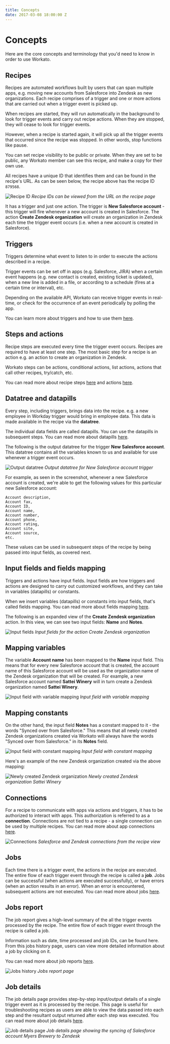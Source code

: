 ```yaml
---
title: Concepts
date: 2017-03-08 18:00:00 Z
---
```


# Concepts

Here are the core concepts and terminology that you'd need to know in order to use Workato.

## Recipes
Recipes are automated workflows built by users that can span multiple apps, e.g. moving new accounts from Salesforce into Zendesk as new organizations. Each recipe comprises of a trigger and one or more actions that are carried out when a trigger event is picked up.

When recipes are started, they will run automatically in the background to look for trigger events and carry out recipe actions. When they are stopped, they will cease to look for trigger events.

However, when a recipe is started again, it will pick up all the trigger events that occurred since the recipe was stopped. In other words, stop functions like pause.

You can set recipe visibility to be public or private. When they are set to be public, any Workato member can see this recipe, and make a copy for their own use.

All recipes have a unique ID that identifies them and can be found in the recipe's URL. As can be seen below, the recipe above has the recipe ID `879568`.

![Recipe ID](/assets/images/workato-concepts/recipe-id.png)
*Recipe IDs can be viewed from the URL on the recipe page*

 It has a trigger and just one action. The trigger is **New Salesforce account** - this trigger will fire whenever a new account is created in Salesforce. The action **Create Zendesk organization** will create an organization in Zendesk each time the trigger event occurs (i.e. when a new account is created in Salesforce).

## Triggers
Triggers determine what event to listen to in order to execute the actions described in a recipe.

Trigger events can be set off in apps (e.g. Salesforce, JIRA) when a certain event happens (e.g. new contact is created, existing ticket is updated), when a new line is added in a file, or according to a schedule (fires at a certain time or interval), etc.

Depending on the available API, Workato can receive trigger events in real-time, or check for the occurrence of an event periodically by polling the app.

You can learn more about triggers and how to use them [here](/recipes/triggers.md).

## Steps and actions
Recipe steps are executed every time the trigger event occurs. Recipes are required to have at least one step. The most basic step for a recipe is an action e.g. an action to create an organization in Zendesk.

Workato steps can be actions, conditional actions, list actions, actions that call other recipes, try/catch, etc.

You can read more about recipe steps [here](/recipes/steps.md) and actions [here](/recipes/actions.md).

## Datatree and datapills
Every step, including triggers, brings data into the recipe. e.g. a new employee in Workday trigger would bring in employee data. This data is made available in the recipe via the **datatree**.

The individual data fields are called datapills. You can use the datapills in subsequent steps. You can read more about datapills [here](/recipes/data-pills-and-mapping.md).

The following is the output datatree for the trigger **New Salesforce account**. This datatree contains all the variables known to us and available for use whenever a trigger event occurs.

![Output datatree](/assets/images/workato-concepts/output-datatree.png)
*Output datatree for New Salesforce account trigger*

For example, as seen in the screenshot, whenever a new Salesforce account is created, we're able to get the following values for this particular new Salesforce account:
```
Account description,
Account fax,
Account ID,
Account name,
Account number,
Account phone,
Account rating,
Account site,
Account source,
etc.
```

These values can be used in subsequent steps of the recipe by being passed into input fields, as covered next.

## Input fields and fields mapping
Triggers and actions have input fields. Input fields are how triggers and actions are designed to carry out customized workflows, and they can take in variables (datapills) or constants.

When we insert variables (datapills) or constants into input fields, that's called fields mapping. You can read more about fields mapping [here](/recipes/data-pills-and-mapping.md#fields-mapping).

The following is an expanded view of the **Create Zendesk organization** action. In this view, we can see two input fields: **Name** and **Notes**.

![Input fields](/assets/images/workato-concepts/input-fields.png)
*Input fields for the action Create Zendesk organization*

## Mapping variables
The variable **Account name** has been mapped to the **Name** input field. This means that for every new Salesforce account that is created, the account name of this Salesforce account will be used as the organization name of the Zendesk organization that will be created. For example, a new Salesforce account named **Sattei Winery** will in turn create a Zendesk organization named **Sattei Winery**.

![Input field with variable mapping](/assets/images/workato-concepts/input-field-with-variable.png)
*Input field with variable mapping*

## Mapping constants
On the other hand, the input field **Notes** has a constant mapped to it - the words "Synced over from Salesforce." This means that all newly created Zendesk organizations created via Workato will always have the words "Synced over from Salesforce." in its **Notes** field.

![Input field with constant mapping](/assets/images/workato-concepts/input-field-with-constant.png)
*Input field with constant mapping*

Here's an example of the new Zendesk organization created via the above mapping:

![Newly created Zendesk organization](/assets/images/workato-concepts/zendesk-organization.png)
*Newly created Zendesk organization Sattei Winery*

## Connections
For a recipe to communicate with apps via actions and triggers, it has to be authorized to interact with apps. This authorization is referred to as a **connection**. Connections are not tied to a recipe - a single connection can be used by multiple recipes. You can read more about app connections [here](/connections.md).

![Connections](/assets/images/workato-concepts/connections.png)
*Salesforce and Zendesk connections from the recipe view*

## Jobs
Each time there is a trigger event, the actions in the recipe are executed. The entire flow of each trigger event through the recipe is called a **job**. Jobs can be successful (when actions are executed successfully), or have errors (when an action results in an error). When an error is encountered, subsequent actions are not executed. You can read more about jobs [here](/recipes/jobs.md).

## Jobs report
The job report gives a high-level summary of the all the trigger events processed by the recipe. The entire flow of each trigger event through the recipe is called a job.

Information such as date, time processed and job IDs, can be found here. From this jobs history page, users can view more detailed information about a job by clicking on it.

You can read more about job reports [here](/recipes/jobs.md#jobs-report).

![Jobs history](/assets/images/workato-concepts/jobs-history.png)
*Jobs report page*

## Job details
The job details page provides step-by-step input/output details of a single trigger event as it is processed by the recipe. This page is useful for troubleshooting recipes as users are able to view the data passed into each step and the resultant output returned after each step was executed. You can read more about job details [here](recipes/jobs.md#job-details).

![Job details page](/assets/images/workato-concepts/job-details-page.gif)
*Job details page showing the syncing of Salesforce account Myers Brewery to Zendesk*
